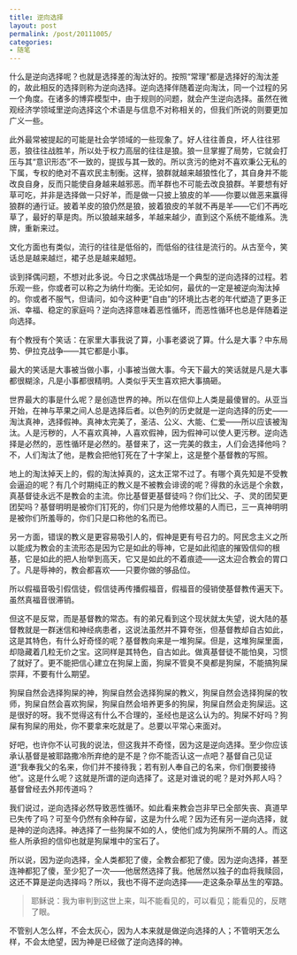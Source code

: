 ```yaml
---
title: 逆向选择
layout: post
permalink: /post/20111005/
categories:
- 随笔
---
```


什么是逆向选择呢？也就是选择差的淘汰好的。按照“常理”都是选择好的淘汰差的，故此相反的选择则称为逆向选择。逆向选择伴随着逆向淘汰，同一个过程的另一个角度。在诸多的博弈模型中，由于规则的问题，就会产生逆向选择。虽然在微观经济学领域里逆向选择这个术语是与信息不对称相关的，但我们所说的则要更加广义一些。

此外最常被提起的可能是社会学领域的一些现象了。好人往往善良，坏人往往邪恶，狼往往战胜羊，所以处于权力高层的往往是狼。狼一旦掌握了局势，它就会打压与其“意识形态”不一致的，提拔与其一致的。所以贪污的绝对不喜欢秉公无私的下属，专权的绝对不喜欢民主制衡。这样，狼群就越来越狼性化了，其自身并不能改良自身，反而只能使自身越来越邪恶。而羊群也不可能去改良狼群。羊要想有好草可吃，并非是选择做一只好羊，而是做一只披上狼皮的羊——你要以做恶来赢得狼群的通行证。披着羊皮的狼仍然是狼，披着狼皮的羊就不再是羊——它们不再吃草了，最好的草是肉。所以狼越来越多，羊越来越少，直到这个系统不能维系。洗牌，重新来过。

文化方面也有类似，流行的往往是低俗的，而低俗的往往是流行的。从古至今，笑话总是越来越烂，裙子总是越来越短。

谈到择偶问题，不想对此多说。今日之求偶战场是一个典型的逆向选择的过程。若乐观一些，你或者可以称之为纳什均衡。无论如何，最优的一定是被逆向淘汰掉的。你或者不服气，但请问，如今这种更“自由”的环境比古老的年代塑造了更多正派、幸福、稳定的家庭吗？逆向选择意味着恶性循环，而恶性循环也总是伴随着逆向选择。

有个教授有个笑话：在家里大事我说了算，小事老婆说了算。什么是大事？中东局势、伊拉克战争——其它都是小事。

最大的笑话是大事被当做小事，小事被当做大事。今天下最大的笑话就是凡是大事都很糊涂，凡是小事都很精明。人类似乎天生喜欢把大事搞砸。

世界最大的事是什么呢？是创造世界的神。所以在信仰上人类是最傻冒的。从亚当开始，在神与苹果之间人总是选择后者。以色列的历史就是一逆向选择的历史——淘汰真神，选择假神。真神太完美了，圣洁、公义、大能、仁爱——所以应该被淘汰。人是污秽的，人不喜欢真神，人喜欢假神，因为假神可以使人更污秽。逆向选择是必然的，恶性循环是必然的。基督来了，这一完美的救主，人们会选择他吗？不，人们淘汰了他，是教会把他钉死在了十字架上，这是整个基督教的写照。

地上的淘汰掉天上的，假的淘汰掉真的，这太正常不过了。有哪个真先知是不受教会逼迫的呢？有几个时期纯正的教义是不被教会诽谤的呢？得救的永远是个余数，真基督徒永远不是教会的主流。你比基督更基督徒吗？你们比父、子、灵的团契更团契吗？基督明明是被你们钉死的，你们只是为他修坟墓的人而已，三一真神明明是被你们所羞辱的，你们只是口称他的名而已。

另一方面，错误的教义是更容易吸引人的，假神是更有号召力的。阿民念主义之所以能成为教会的主流形态是因为它是如此的辱神，它是如此彻底的摧毁信仰的根基，它是如此的把人抬举到高天，它又是如此的不着痕迹——这太迎合教会的胃口了。凡是辱神的，教会都喜欢——只要你做的够品位。

所以假福音吸引假信徒，假信徒再传播假福音，假福音的侵销使基督教传遍天下。虽然真福音很滞销。

但这不是反常，而是基督教的常态。有的弟兄看到这个现状就太失望，说大陆的基督教就是一群迷信和神经病患者，这说法虽然并不算夸张，但基督教却自古如此，这是其特色，有什么好奇怪的呢？基督教向来是一堆狗屎。但是，这堆狗屎里面，却隐藏着几粒无价之宝。这同样是其特色，自古如此。做真基督徒不能怕臭，习惯了就好了。更不能把信心建立在狗屎上面，狗屎不管臭不臭都是狗屎，不能搞狗屎崇拜，不要有什么期望。

狗屎自然会选择狗屎的神，狗屎自然会选择狗屎的教义，狗屎自然会选择狗屎的牧师，狗屎自然会喜欢狗屎，狗屎自然会培养更多的狗屎，狗屎自然会走狗屎运。这是很好的呀。我不觉得这有什么不合理的，圣经也是这么认为的。狗屎不好吗？狗屎有狗屎的用处，你不要拿来吃就是了。总要以平常心来面对。

好吧，也许你不认可我的说法，但这我并不奇怪，因为这是逆向选择。至少你应该承认基督是被耶路撒冷所弃绝的是不是？你不能否认这一点吧？基督自己见证道“我奉我父的名来，你们并不接待我；若有别人奉自己的名来，你们倒要接待他”。这是什么呢？这就是所谓的逆向选择了。这是对谁说的呢？是对外邦人吗？基督曾经去外邦传道吗？

我们说过，逆向选择必然导致恶性循环。如此看来教会岂非早已全部失丧、真道早已失传了吗？可至今仍然有余种存留，这是为什么呢？因为还有另一逆向选择，就是神的逆向选择。神选择了一些狗屎不如的人，使他们成为狗屎所不屑的人。而这些人所承担的信仰也就是狗屎堆中的宝石了。

所以说，因为逆向选择，全人类都犯了傻，全教会都犯了傻。因为逆向选择，甚至连神都犯了傻，至少犯了一次——他居然选择了我。他居然以独子的血将我赎回，这还不算是逆向选择吗？所以，我也不得不逆向选择——走这条杂草丛生的窄路。

> 耶稣说：我为审判到这世上来，叫不能看见的，可以看见；能看见的，反瞎了眼。

不管别人怎么样，不会太灰心，因为人本来就是做逆向选择的人；不管明天怎么样，不会太绝望，因为神是已经做了逆向选择的神。
